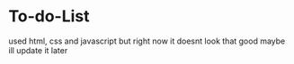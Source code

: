 # To-do-List
used html, css and javascript but right now it doesnt look that good maybe ill update it later

